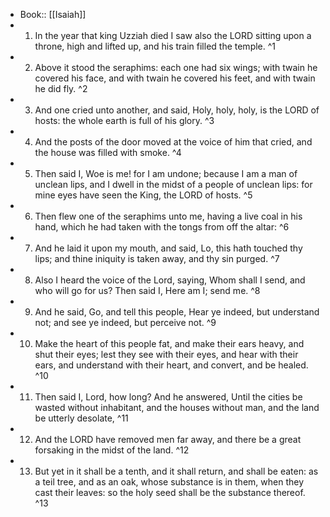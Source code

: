 - Book:: [[Isaiah]]
- 1. In the year that king Uzziah died I saw also the LORD sitting upon a throne, high and lifted up, and his train filled the temple. ^1
- 2. Above it stood the seraphims: each one had six wings; with twain he covered his face, and with twain he covered his feet, and with twain he did fly. ^2
- 3. And one cried unto another, and said, Holy, holy, holy, is the LORD of hosts: the whole earth is full of his glory. ^3
- 4. And the posts of the door moved at the voice of him that cried, and the house was filled with smoke. ^4
- 5. Then said I, Woe is me! for I am undone; because I am a man of unclean lips, and I dwell in the midst of a people of unclean lips: for mine eyes have seen the King, the LORD of hosts. ^5
- 6. Then flew one of the seraphims unto me, having a live coal in his hand, which he had taken with the tongs from off the altar: ^6
- 7. And he laid it upon my mouth, and said, Lo, this hath touched thy lips; and thine iniquity is taken away, and thy sin purged. ^7
- 8. Also I heard the voice of the Lord, saying, Whom shall I send, and who will go for us? Then said I, Here am I; send me. ^8
- 9. And he said, Go, and tell this people, Hear ye indeed, but understand not; and see ye indeed, but perceive not. ^9
- 10. Make the heart of this people fat, and make their ears heavy, and shut their eyes; lest they see with their eyes, and hear with their ears, and understand with their heart, and convert, and be healed. ^10
- 11. Then said I, Lord, how long? And he answered, Until the cities be wasted without inhabitant, and the houses without man, and the land be utterly desolate, ^11
- 12. And the LORD have removed men far away, and there be a great forsaking in the midst of the land. ^12
- 13. But yet in it shall be a tenth, and it shall return, and shall be eaten: as a teil tree, and as an oak, whose substance is in them, when they cast their leaves: so the holy seed shall be the substance thereof. ^13
